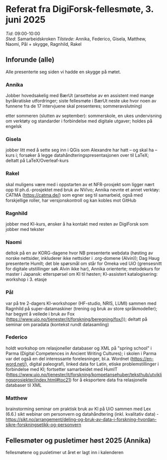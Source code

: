# Referat fra DigiForsk-fellesmøte, 3. juni 2025

*Tid*: 09:00-10:00  
*Sted*: Samarbeidskroken 
*Tilstede*: Annika, Federico, Gisela, Matthew, Naomi, Pål + skygge, Ragnhild, Rakel

## Inforunde (alle)

Alle presenterte seg siden vi hadde en skygge på møtet.

### Annika

Jobber hovedsakelig med BærUt (ansettelse av en assistent med mange byråkratiske utfordringer; siste fellesmøte i BærUt neste uke hvor noen av funnene fra de 17 intervjuene skal presenteres; sommeravslutning)

etter sommeren (slutten av september): sommerskole, en ukes undervisning om verktøty og standarder i forbindelse med digitale utgaver; holdes på engelsk

### Gisela

jobber litt med å sette seg inn i QGis som Alexandre har hatt – og skal ha – kurs i; forsøker å legge datahåndteringspresentasjonen over til LaTeX; deltatt på LaTeX/Overleaf-kurs

### Rakel

skal muligens være med i oppstarten av et NFR-prosjekt som ligger nært opp til ph.d.-prosjektet med bruk av NVivo; Annika nevnte et annet verktøy: CATMA (https://catma.de/) som egner seg til samarbeid, også med forskjellige roller, har versjonskontroll og kan kobles mot GitHub

### Ragnhild

jobber med KI-kurs, ønsker å ha kontakt med resten av DigiForsk som jobber med tekster

### Naomi

deltok på en av KORG-dagene hvor NB presenterte webdata (høsting av norske nettsider, inkluderer ikke nettsider i .org-domene (Alvin)); Dag Haug presenterte HumIt; det ble spørsmål om står for Omeka ved UiO (grensesnitt for digitale utstillinger søk Alvin ikke har), Annika orienterte; metodekurs for master i Japansk: etterspørsel om KI til høsten; KI-assistert katalogisering: workshop i 3. etasje

### Pål

var på tre 2-dagers KI-workshoper (HF-studio, NRIS, LUMI) sammen med Ragnhild på super-datamaskiner (trening og bruk av store språkmodeller); har begynt å veilede i bruk av Fox (https://www.uio.no/tjenester/it/forskning/beregning/fox/)); deltatt på seminar om paradata (kontekst rundt datasamling)

### Federico
holdt workshop om relasjoneller databaser og XML på "spring school" i Parma (Digital Competences in Ancient Writing Cultures); i skolen i Parma var det også en del interessante forelesninger, bl.a. Wordnet (https://en-word.net/), digital paleografi, linked data for Latin, etiske problemstillinger i forbindelse med KI; fortsetter samarbeidet med HumIT (https://www.uio.no/tjenester/it/forskning/kompetansehuber/teksthub/utviklingsprosjekter/index.html#toc21) for å eksportere data fra relasjonelle databaser til XML

### Matthew
brainstorming seminar om praktisk bruk av KI på UiO sammen med Lex (6.6.)
sikt webinar om personvern og datahåndtering (inkl. kvalitativ data) - https://sikt.no/arrangement/deling-og-bruk-av-data-i-forskning-hvordan-sikre-forskningsetikk-og-personvern


## Fellesmøter og pusletimer høst 2025 (Annika)

fellesmøtene og pusletimer ut året er lagt inn i kalenderen
